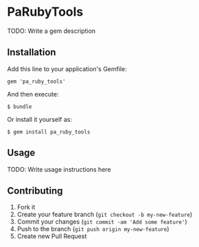 # PaRubyTools

TODO: Write a gem description

## Installation

Add this line to your application's Gemfile:

    gem 'pa_ruby_tools'

And then execute:

    $ bundle

Or install it yourself as:

    $ gem install pa_ruby_tools

## Usage

TODO: Write usage instructions here

## Contributing

1. Fork it
2. Create your feature branch (`git checkout -b my-new-feature`)
3. Commit your changes (`git commit -am 'Add some feature'`)
4. Push to the branch (`git push origin my-new-feature`)
5. Create new Pull Request
